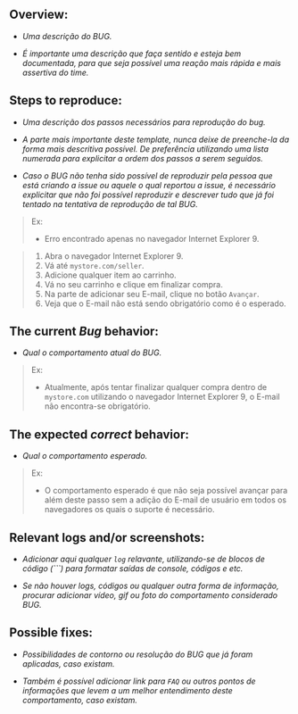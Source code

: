 <!---
Sempre faça um double check se este BUG que está para ser cadastrado, já não foi documentado de alguma forma ou se não encontra-se no backlog.
--->

## Overview:

- _Uma descrição do BUG._

- _É importante uma descrição que faça sentido e esteja bem documentada, para que seja possível uma reação mais rápida e mais assertiva do time._

## Steps to reproduce:
- _Uma descrição dos passos necessários para reprodução do bug._

- _A parte mais importante deste template, nunca deixe de preenche-la da forma mais descritiva possível. De preferência utilizando uma lista numerada para explicitar a ordem dos passos a serem seguidos._

- _Caso o BUG não tenha sido possível de reproduzir pela pessoa que está criando a issue ou aquele o qual reportou a issue, é necessário explicitar que não foi possível reproduzir e descrever tudo que já foi tentado na tentativa de reprodução de tal BUG._

>Ex:
>- Erro encontrado apenas no navegador Internet Explorer 9.

>1. Abra o navegador Internet Explorer 9.
>2. Vá até `mystore.com/seller`.
>2. Adicione qualquer item ao carrinho.
>3. Vá no seu carrinho e clique em finalizar compra.
>4. Na parte de adicionar seu E-mail, clique no botão `Avançar`.
>5. Veja que o E-mail não está sendo obrigatório como é o esperado.

## The current *Bug* behavior:

- _Qual o comportamento atual do BUG._

>Ex:
>- Atualmente, após tentar finalizar qualquer compra dentro de `mystore.com` utilizando o navegador Internet Explorer 9, o E-mail não encontra-se obrigatório.

## The expected *correct* behavior:

- _Qual o comportamento esperado._

>Ex:
>- O comportamento esperado é que não seja possível avançar para além deste passo sem a adição do E-mail de usuário em todos os navegadores os quais o suporte é necessário.

## Relevant logs and/or screenshots:

- _Adicionar aqui qualquer `log` relavante, utilizando-se de blocos de código (```) para formatar saídas de console, códigos e etc._

- _Se não houver logs, códigos ou qualquer outra forma de informação, procurar adicionar vídeo, gif ou foto do comportamento considerado BUG._ 

## Possible fixes:

- _Possibilidades de contorno ou resolução do BUG que já foram aplicadas, caso existam._

- _Também é possível adicionar link para `FAQ` ou outros pontos de informações que levem a um melhor entendimento deste comportamento, caso existam._ 